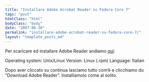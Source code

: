 ```yaml
---
title: "Installare Adobe Acrobat Reader su Fedora Core 7"
tags: "post"
htmlClass: "html"
bodyClass: "body"
date: "2007-06-30"
permalink: "installare-adobe-acrobat-reader-su-fedora-core-7/"
layout: "template_posts_md"
---
```

<p>Per scaricare ed installare Adobe Reader andiamo <a href="http://www.adobe.com/products/acrobat/readstep2_allversions.html" target="_blank">qui</a>: </p>
<p>Operating system: Unix/Linux  Version: Linux (.rpm)  Language: Italian</p>
<p>Dopo aver cliccato su continua lasciamo tutto com’è e clicchiamo du “Download Adobe Reader”. Installiamolo come al solito. </p>
<p><strong> </strong></p>
<p><strong></strong></p>
